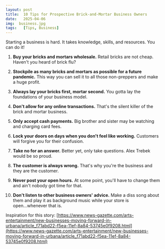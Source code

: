 ```yaml
---
layout: post
title:  10 Tips for Prospective Brick-and-Mortar Business Owners
date:   2025-04-06
img:  business.jpg
tags:   [Tips, Business]
---
```

Starting a business is hard. It takes knowledge, skills, and resources. You can do it!

1. **Buy your bricks and mortars wholesale.** Retail bricks are not cheap. Haven't you heard of brick flu?

2. **Stockpile as many bricks and mortars as possible for a future pandemic.** This way you can sell it to all those non-preppers and make a huge profit.

3. **Always lay your bricks first, mortar second.** You gotta lay the foundations of your business model.

4. **Don't allow for any online transactions.** That's the silent killer of the brick and mortar business.	

5. **Only accept cash payments.** Big brother and sister may be watching and charging card fees.

6. **Lock your doors on days when you don't feel like working.** Customers will forgive you for their confusion.

7. **Take no for an answer.** Better yet, only take questions. Alex Trebek would be so proud.

8. **The customer is always wrong.** That's why you're the business and they are the customer.

9. **Never post your open hours.** At some point, you'll have to change them and ain't nobody got time for that.

10. **Don't listen to other business owners' advice.** Make a diss song about them and play it as background music while your store is open...whenever that is.


Inspiration for this story: [https://www.news-gazette.com/arts-entertainment/new-businesses-moving-forward-in-urbana/article_f71abd22-f5ea-11ef-8a84-53745e0f9208.html](https://www.news-gazette.com/arts-entertainment/new-businesses-moving-forward-in-urbana/article_f71abd22-f5ea-11ef-8a84-53745e0f9208.html)
